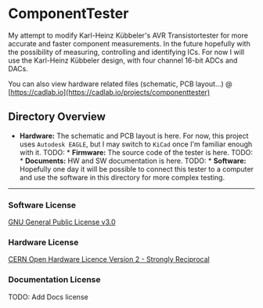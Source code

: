 # ComponentTester

My attempt to modify Karl-Heinz Kübbeler's AVR Transistortester for more accurate and faster component measurements. In the future hopefully with the possibility of measuring, controlling and identifying ICs. For now I will use the Karl-Heinz Kübbeler design, with four channel 16-bit ADCs and DACs.

You can also view hardware related files (schematic, PCB layout...) @ [https://cadlab.io](https://cadlab.io/projects/componenttester)

## Directory Overview

* __Hardware:__ The schematic and PCB layout is here. For now, this project uses `Autodesk EAGLE`, but I may switch to `KiCad` once I'm familiar enough with it.
TODO: * __Firmware:__ The source code of the tester is here.
TODO: * __Documents:__ HW and SW documentation is here.
TODO: * __Software:__ Hopefully one day it will be possible to connect this tester to a computer and use the software in this directory for more complex testing.

---

### Software License
[GNU General Public License v3.0](https://github.com/Just-Danuse/ComponentTester/blob/main/LICENSE)

### Hardware License
[CERN Open Hardware Licence Version 2 - Strongly Reciprocal](https://github.com/Just-Danuse/ComponentTester/blob/main/LICENSE_HARDWARE)

### Documentation License
TODO: Add Docs license
